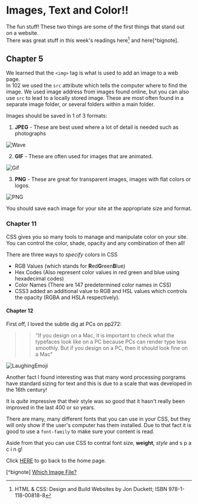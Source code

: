 # Images, Text and Color!!

The fun stuff!  These two things are some of the first things that stand out on a website.  
There was great stuff in this week's readings here[^1] 
and here[^bignote].

## Chapter 5

We learned that the `<img>` tag is what is used to add an image to a web page.  
In 102 we used the `src` attribute which tells the computer where to find the image.  We used image address from images found online, but you can also use `src` to lead to a locally stored image.  These are most often found in a separate image folder, or several folders within a main folder. 

Images should be saved in 1 of 3 formats:

1. **JPEG** - These are best used where a lot of detail is needed such as photographs

![Wave](https://encrypted-tbn0.gstatic.com/images?q=tbn:ANd9GcRLNAnS6oQYLFaI9DlBwQHjg-enaggfR96spg&usqp=CAU)

2. **GIF** - These are often used for images that are animated. 

![Gif](https://encrypted-tbn0.gstatic.com/images?q=tbn:ANd9GcR8aESBGukMHNZcgZv6g4qsZCOpkjUEt9T7pA&usqp=CAU)

3. **PNG** - These are great for transparent images, images with flat colors or logos. 

![PNG](https://static.thenounproject.com/png/719767-200.png)

You should save each image for your site at the appropriate size and format. 

### Chapter 11 

CSS gives you so many tools to manage and manipulate color on your site.  You can control the color, shade, opacity and any combination of then all! 

There are three ways to _specify_ colors in CSS
  - RGB Values (which stands for **R**ed**G**reen**B**lue)
  - Hex Codes (Also represent color values in red green and blue using hexadecimal codes)
  - Color Names (There are 147 predetermined color names in CSS)
  - CSS3 added an additional value to RGB and HSL values which controls the opacity (RGBA and HSLA respectively).

  #### Chapter 12

  First off, I loved the subtle dig at PCs on pp272:
  >> "If you design on a Mac, it is important to check what the typefaces look like on a PC because PCs can render type less smoothly.  But if you design on a PC, then it should look fine on a Mac"

![LaughingEmoji](https://encrypted-tbn0.gstatic.com/images?q=tbn:ANd9GcQMvzBDS7hxAD5Q0yLXpA4P-Hy8rkckXh3pYQ&usqp=CAU)

Another fact I found interesting was that many word processing porgrams have standard sizing for text and this is due to a scale that was developed in the 16th century!  

It is _quite_ impressive that their style was so good that it hasn't really been improved in the last 400 or so years.  

There are many, many different fonts that you can use in your CSS, but they will only show if the user's computer has them installed.  Due to that fact it is good to use a `font-family` to make sure your content is read.  

Aside from that you can use CSS to contral font size, **weight**, *style* and s p a c i n g!

Click [HERE](README.md) to go back to the home page.

[^1]: HTML & CSS: Design and Build Websites by Jon Duckett; ISBN 978-1-118-00818-8

[^bignote] [Which Image File?](https://blog.imagekit.io/jpeg-vs-png-vs-gif-which-image-format-to-use-and-when-c8913ae3e01d)